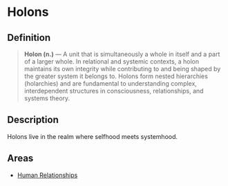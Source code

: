# **Holons**

## **Definition**

> **Holon (n.)** — A unit that is simultaneously a whole in itself and a part of a larger whole. In relational and systemic contexts, a holon maintains its own integrity while contributing to and being shaped by the greater system it belongs to. Holons form nested hierarchies (holarchies) and are fundamental to understanding complex, interdependent structures in consciousness, relationships, and systems theory.

## **Description**

Holons live in the realm where selfhood meets systemhood.

## **Areas**

- [Human Relationships](./human-relationships.md)
